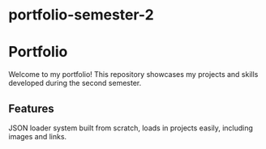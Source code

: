 # portfolio-semester-2
# Portfolio

Welcome to my portfolio! This repository showcases my projects and skills developed during the second semester.

## Features

JSON loader system built from scratch, loads in projects easily, including images and links.